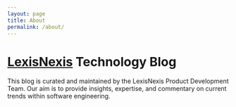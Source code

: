 ```yaml
---
layout: page
title: About
permalink: /about/
---
```


# [LexisNexis](https://www.lexisnexis.com/en-us/home.page) Technology Blog

This blog is curated and maintained by the LexisNexis Product Development Team. Our aim is to provide insights,
expertise, and commentary on current trends within software engineering.
